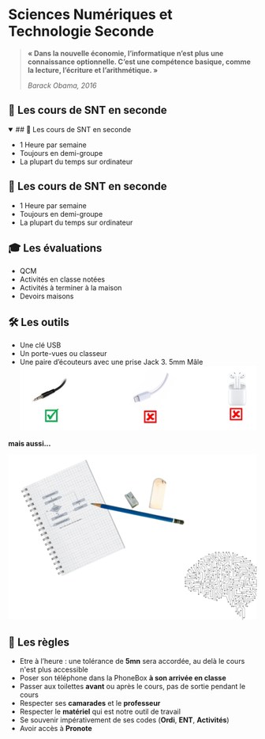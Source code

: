 # Sciences Numériques et Technologie Seconde

>__« Dans la nouvelle économie, l’informatique n’est plus une connaissance optionnelle. C’est une compétence basique, comme la lecture, l’écriture et l’arithmétique. »__
>
>_Barack Obama, 2016_


## 📖 Les cours de SNT en seconde
<details open>
    <summary> ## 📖 Les cours de SNT en seconde</summary>

- 1 Heure par semaine 
-	Toujours en demi-groupe
-	La plupart du temps sur ordinateur

</details>

## 📖 Les cours de SNT en seconde
- 1 Heure par semaine 
-	Toujours en demi-groupe
-	La plupart du temps sur ordinateur



## 🎓 Les évaluations
-	QCM 
-	Activités en classe notées
-	Activités à terminer à la maison
-	Devoirs maisons


## 🛠 Les outils
-	Une clé USB 
-	Un porte-vues ou classeur
-	Une paire d’écouteurs avec une prise Jack 3. 5mm Mâle
![ecouteurs](https://raw.githubusercontent.com/abrugiere/snt/main/_res/0.0.ecouteurs.png "Pas de blueutooth ni Lightning Apple")

**mais aussi...**  

![Cahier crayon gomme cerveau](https://raw.githubusercontent.com/abrugiere/snt/main/_res/0.0.outils2.png "Mais à ne pas oublier")  


## 📜 Les règles
- Etre à l’heure : une tolérance de **5mn** sera accordée, au delà le cours n'est plus accessible
- Poser son téléphone dans la PhoneBox **à son arrivée en classe**
- Passer aux toilettes **avant** ou après le cours, pas de sortie pendant le cours
- Respecter ses **camarades** et le **professeur**
- Respecter le **matériel** qui est notre outil de travail
-	Se souvenir impérativement de ses codes (**Ordi**, **ENT**, **Activités**)
-	Avoir accès à **Pronote**
